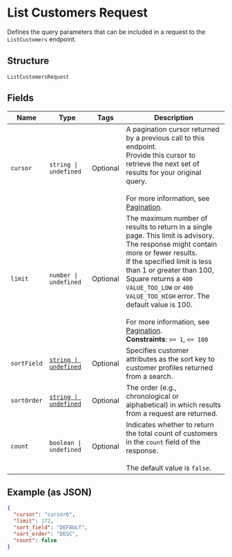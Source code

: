 
# List Customers Request

Defines the query parameters that can be included in a request to the
`ListCustomers` endpoint.

## Structure

`ListCustomersRequest`

## Fields

| Name | Type | Tags | Description |
|  --- | --- | --- | --- |
| `cursor` | `string \| undefined` | Optional | A pagination cursor returned by a previous call to this endpoint.<br>Provide this cursor to retrieve the next set of results for your original query.<br><br>For more information, see [Pagination](https://developer.squareup.com/docs/build-basics/common-api-patterns/pagination). |
| `limit` | `number \| undefined` | Optional | The maximum number of results to return in a single page. This limit is advisory. The response might contain more or fewer results.<br>If the specified limit is less than 1 or greater than 100, Square returns a `400 VALUE_TOO_LOW` or `400 VALUE_TOO_HIGH` error. The default value is 100.<br><br>For more information, see [Pagination](https://developer.squareup.com/docs/build-basics/common-api-patterns/pagination).<br>**Constraints**: `>= 1`, `<= 100` |
| `sortField` | [`string \| undefined`](../../doc/models/customer-sort-field.md) | Optional | Specifies customer attributes as the sort key to customer profiles returned from a search. |
| `sortOrder` | [`string \| undefined`](../../doc/models/sort-order.md) | Optional | The order (e.g., chronological or alphabetical) in which results from a request are returned. |
| `count` | `boolean \| undefined` | Optional | Indicates whether to return the total count of customers in the `count` field of the response.<br><br>The default value is `false`. |

## Example (as JSON)

```json
{
  "cursor": "cursor6",
  "limit": 172,
  "sort_field": "DEFAULT",
  "sort_order": "DESC",
  "count": false
}
```

